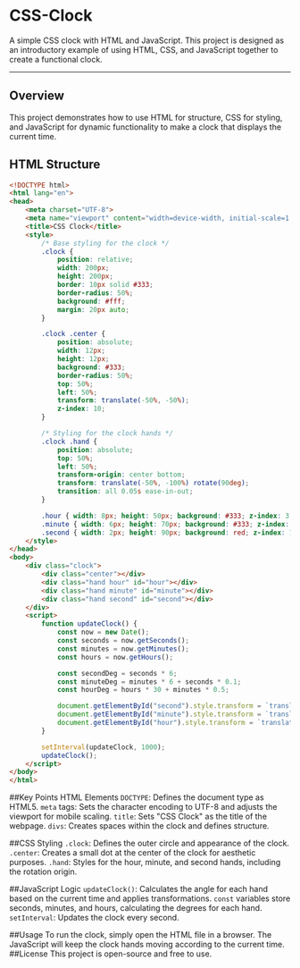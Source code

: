# CSS-Clock

A simple CSS clock with HTML and JavaScript. This project is designed as an introductory example of using HTML, CSS, and JavaScript together to create a functional clock.

---

## Overview

This project demonstrates how to use HTML for structure, CSS for styling, and JavaScript for dynamic functionality to make a clock that displays the current time.

## HTML Structure

```html
<!DOCTYPE html>
<html lang="en">
<head>
    <meta charset="UTF-8">
    <meta name="viewport" content="width=device-width, initial-scale=1.0">
    <title>CSS Clock</title>
    <style>
        /* Base styling for the clock */
        .clock {
            position: relative;
            width: 200px;
            height: 200px;
            border: 10px solid #333;
            border-radius: 50%;
            background: #fff;
            margin: 20px auto;
        }

        .clock .center {
            position: absolute;
            width: 12px;
            height: 12px;
            background: #333;
            border-radius: 50%;
            top: 50%;
            left: 50%;
            transform: translate(-50%, -50%);
            z-index: 10;
        }

        /* Styling for the clock hands */
        .clock .hand {
            position: absolute;
            top: 50%;
            left: 50%;
            transform-origin: center bottom;
            transform: translate(-50%, -100%) rotate(90deg);
            transition: all 0.05s ease-in-out;
        }

        .hour { width: 8px; height: 50px; background: #333; z-index: 3; }
        .minute { width: 6px; height: 70px; background: #333; z-index: 2; }
        .second { width: 2px; height: 90px; background: red; z-index: 1; }
    </style>
</head>
<body>
    <div class="clock">
        <div class="center"></div>
        <div class="hand hour" id="hour"></div>
        <div class="hand minute" id="minute"></div>
        <div class="hand second" id="second"></div>
    </div>
    <script>
        function updateClock() {
            const now = new Date();
            const seconds = now.getSeconds();
            const minutes = now.getMinutes();
            const hours = now.getHours();

            const secondDeg = seconds * 6;
            const minuteDeg = minutes * 6 + seconds * 0.1;
            const hourDeg = hours * 30 + minutes * 0.5;

            document.getElementById("second").style.transform = `translate(-50%, -100%) rotate(${secondDeg}deg)`;
            document.getElementById("minute").style.transform = `translate(-50%, -100%) rotate(${minuteDeg}deg)`;
            document.getElementById("hour").style.transform = `translate(-50%, -100%) rotate(${hourDeg}deg)`;
        }

        setInterval(updateClock, 1000);
        updateClock();
    </script>
</body>
</html>
```
##Key Points
HTML Elements
`DOCTYPE`: Defines the document type as HTML5.
`meta` tags: Sets the character encoding to UTF-8 and adjusts the viewport for mobile scaling.
`title`: Sets "CSS Clock" as the title of the webpage.
`divs`: Creates spaces within the clock and defines structure.

##CSS Styling
`.clock`: Defines the outer circle and appearance of the clock.
`.center`: Creates a small dot at the center of the clock for aesthetic purposes.
`.hand`: Styles for the hour, minute, and second hands, including the rotation origin.

##JavaScript Logic
`updateClock()`: Calculates the angle for each hand based on the current time and applies transformations.
`const` variables store seconds, minutes, and hours, calculating the degrees for each hand.
`setInterval`: Updates the clock every second.

##Usage
To run the clock, simply open the HTML file in a browser. The JavaScript will keep the clock hands moving according to the current time.
##License
This project is open-source and free to use.
